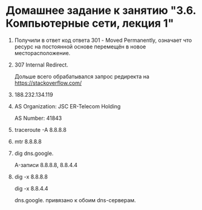 # Домашнее задание к занятию "3.6. Компьютерные сети, лекция 1"

1. Получили в ответ код ответа 301 - Moved Permanently, означает что ресурс на постоянной основе перемещён в новое месторасположение.

2. 307 Internal Redirect.

   Дольше всего обрабатывался запрос редиректа на https://stackoverflow.com/

3. 188.232.134.119

4. AS Organization: JSC ER-Telecom Holding
 
   AS Number: 41843

5. traceroute -A 8.8.8.8

6. mtr 8.8.8.8

7. dig dns.google.

   A-записи 8.8.8.8, 8.8.4.4

8. dig -x 8.8.8.8

   dig -x 8.8.4.4
  
   dns.google. привязано к обоим dns-серверам.
